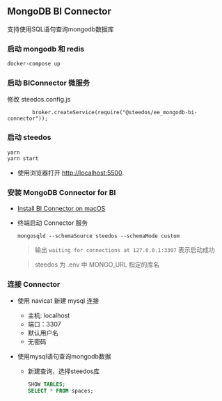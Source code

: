 <!--
 * @Author: sunhaolin@hotoa.com
 * @Date: 2022-07-21 15:57:56
 * @LastEditors: sunhaolin@hotoa.com
 * @LastEditTime: 2022-07-27 17:01:55
 * @Description: 
-->

## MongoDB BI Connector

支持使用SQL语句查询mongodb数据库

### 启动 mongodb 和 redis 

```bash
docker-compose up
```

### 启动 BIConnector 微服务

修改 steedos.config.js
```
		broker.createService(require("@steedos/ee_mongodb-bi-connector"));
```

### 启动 steedos

```bash
yarn
yarn start
```

- 使用浏览器打开 [http://localhost:5500](http://localhost:5500).

### 安装 MongoDB Connector for BI

- [Install BI Connector on macOS](https://www.mongodb.com/docs/bi-connector/current/tutorial/install-bi-connector-macos/)

- 终端启动 Connector 服务
  
  ```
  mongosqld --schemaSource steedos --schemaMode custom
  ```
  > 输出 `waiting for connections at 127.0.0.1:3307` 表示启动成功
  
  > steedos 为 .env 中 MONGO_URL 指定的库名

### 连接 Connector

- 使用 navicat 新建 mysql 连接
  - 主机: localhost
  - 端口：3307
  - 默认用户名
  - 无密码
  
- 使用mysql语句查询mongodb数据
  - 新建查询，选择steedos库
    ```sql
    SHOW TABLES;
    SELECT * FROM spaces;
    ```
